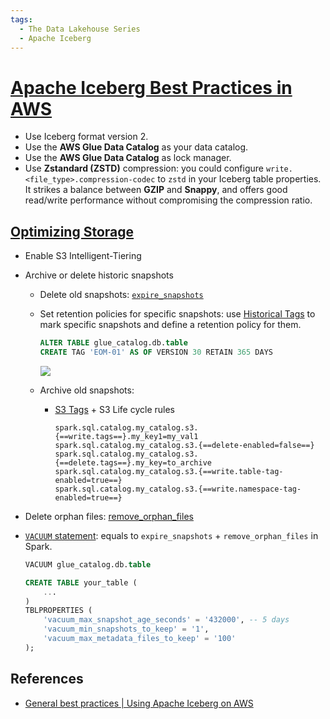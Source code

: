 ```yaml
---
tags:
  - The Data Lakehouse Series
  - Apache Iceberg
---
```


# [Apache Iceberg Best Practices in AWS](https://docs.aws.amazon.com/prescriptive-guidance/latest/apache-iceberg-on-aws/best-practices-general.html)

- Use Iceberg format version 2.
- Use the **AWS Glue Data Catalog** as your data catalog.
- Use the **AWS Glue Data Catalog** as lock manager.
- Use **Zstandard (ZSTD)** compression: you could configure `write.<file_type>.compression-codec` to `zstd` in your Iceberg table properties. It strikes a balance between **GZIP** and **Snappy**, and offers good read/write performance without compromising the compression ratio.

## [Optimizing Storage](https://docs.aws.amazon.com/prescriptive-guidance/latest/apache-iceberg-on-aws/best-practices-storage.html)

- Enable S3 Intelligent-Tiering
- Archive or delete historic snapshots
    - Delete old snapshots: [`expire_snapshots`](https://iceberg.apache.org/docs/latest/spark-procedures/#expire_snapshots)
    - Set retention policies for specific snapshots: use [Historical Tags](https://iceberg.apache.org/docs/latest/branching/#historical-tags) to mark specific snapshots and define a retention policy for them.
        ```sql
        ALTER TABLE glue_catalog.db.table
        CREATE TAG 'EOM-01' AS OF VERSION 30 RETAIN 365 DAYS
        ```

        ![](https://iceberg.apache.org/docs/latest/assets/images/historical-snapshot-tag.png)
    - Archive old snapshots:
        - [S3 Tags](https://iceberg.apache.org/docs/latest/aws/#s3-tags) + S3 Life cycle rules
            ```
            spark.sql.catalog.my_catalog.s3.{==write.tags==}.my_key1=my_val1
            spark.sql.catalog.my_catalog.s3.{==delete-enabled=false==}
            spark.sql.catalog.my_catalog.s3.{==delete.tags==}.my_key=to_archive
            spark.sql.catalog.my_catalog.s3.{==write.table-tag-enabled=true==}
            spark.sql.catalog.my_catalog.s3.{==write.namespace-tag-enabled=true==}
            ```
- Delete orphan files: [remove_orphan_files](https://iceberg.apache.org/docs/latest/spark-procedures/#remove_orphan_files)
- [`VACUUM` statement](https://docs.aws.amazon.com/athena/latest/ug/vacuum-statement.html): equals to `expire_snapshots` + `remove_orphan_files` in Spark.
    ```sql
    VACUUM glue_catalog.db.table
    ```

    ```sql
    CREATE TABLE your_table (
        ...
    )
    TBLPROPERTIES (
        'vacuum_max_snapshot_age_seconds' = '432000', -- 5 days
        'vacuum_min_snapshots_to_keep' = '1',
        'vacuum_max_metadata_files_to_keep' = '100'
    );
    ```

## References

- [General best practices | Using Apache Iceberg on AWS](https://docs.aws.amazon.com/prescriptive-guidance/latest/apache-iceberg-on-aws/best-practices-general.html)